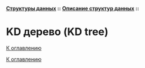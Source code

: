 **[Структуры данных](../../README.md#data-structures) ::** 
**[Описание структур данных](../../README.md#data-structures-descriptions) ::**
# KD дерево (KD tree)

<!--

-->

[К оглавлению](../../README.md#data-structures-descriptions)



[К оглавлению](../../README.md#data-structures-descriptions)
